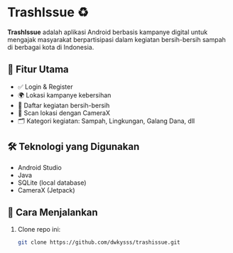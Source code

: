 # TrashIssue ♻️

**TrashIssue** adalah aplikasi Android berbasis kampanye digital untuk mengajak masyarakat berpartisipasi dalam kegiatan bersih-bersih sampah di berbagai kota di Indonesia.

## 📱 Fitur Utama
- ✅ Login & Register
- 🌍 Lokasi kampanye kebersihan
- 📅 Daftar kegiatan bersih-bersih
- 📸 Scan lokasi dengan CameraX
- 🗂️ Kategori kegiatan: Sampah, Lingkungan, Galang Dana, dll

## 🛠️ Teknologi yang Digunakan
- Android Studio
- Java
- SQLite (local database)
- CameraX (Jetpack)

## 🚀 Cara Menjalankan
1. Clone repo ini:
   ```bash
   git clone https://github.com/dwkysss/trashissue.git
